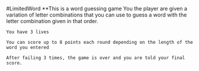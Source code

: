 #LimitedWord
    **This is a word guessing game
    You the player are given a variation of letter combinations that you can use to guess a word with the letter combination given
    in that order.

    You have 3 lives

    You can score up to 8 points each round depending on the length of the word you entered

    After failing 3 times, the game is over and you are told your final score.
